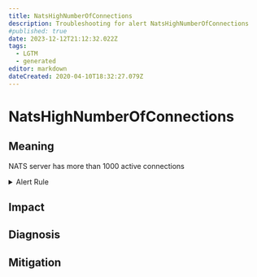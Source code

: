 ```yaml
---
title: NatsHighNumberOfConnections
description: Troubleshooting for alert NatsHighNumberOfConnections
#published: true
date: 2023-12-12T21:12:32.022Z
tags: 
  - LGTM
  - generated
editor: markdown
dateCreated: 2020-04-10T18:32:27.079Z
---
```


# NatsHighNumberOfConnections

## Meaning
[//]: # "Short paragraph that explains what the alert means"
NATS server has more than 1000 active connections

<details>
  <summary>Alert Rule</summary>

{{% rule "nats/nats-exporter.yml" "NatsHighNumberOfConnections" %}}

<!-- Rule when generated

```yaml
alert: NatsHighNumberOfConnections
expr: gnatsd_connz_num_connections > 1000
for: 5m
labels:
    severity: warning
annotations:
    summary: Nats high number of connections (instance {{ $labels.instance }})
    description: |-
        NATS server has more than 1000 active connections
          VALUE = {{ $value }}
          LABELS = {{ $labels }}
    runbook: https://github.com/srerun/prometheus-alerts/blob/main/content/runbooks/nats-exporter/NatsHighNumberOfConnections.md

```

-->

</details>


## Impact
[//]: # "What could / will happen if the alert is not addressed"



## Diagnosis
[//]: # "Steps to take to identify the cause of the problem"



## Mitigation
[//]: # "The steps necessary to resolve the alert"
